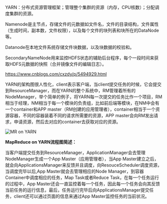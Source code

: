 
YARN：分布式资源管理框架；管理整个集群的资源（内存，CPU核数）；分配调度集群的资源。

Namenode是主节点，存储文件的元数据如文件名，文件的目录结构，文件属性（生成时间，副本数，文件权限），以及每个文件的块列表和块所在的DataNode等。

Datanode在本地文件系统存储文件块数据，以及块数据的校验和。

SecondaryNameNode用来监控HDFS状态的辅助后台程序，每个一段时间来获取HDFS元数据的快照（合并镜像文件的编辑日志）。

https://www.cnblogs.com/cxzdy/p/5494929.html

YARN的架构图很人性化，client表示客户端，当client提交任务的时候，它会提交到ResourceManager，而在YARN的整个系统中，RM管理着所有的NodeManager，举个简单的例子，将YARN每一次提交的任务比作一个项目，RM相当于经理，NM相当于每一个模块的负责组，比如前后端等模块，在NM中会有一个container和APP master（RM创建的应用管理者），container相当于一个资源容器，不同的容器装着不同的请求所需要的资源，APP master会向RM发出请求，申请资源，然后去对应的container去获取对应的资源。

![MR on YARN](https://github.com/ljcan/jqBlogs/blob/master/Hadoop/MR%20on%20YARN.png)

**MapReduce on YARN流程图简述：**

当客户端提交任务到ResourceManager，ApplicationManager会去管理NodeManager生成一个App Master（应用管理者），当App Master建立之后，就会向ApplicationsManager来反馈并且调度，向ResouceScheduler调度资源，当调度完毕以后,App Master就会去管理相应的Node Manager，到容器Container中调度相应的任务，Map Task或者Reduce Task，在每一个任务运行的过程中，App Master还会一直监控着每一个任务，因此每一个任务会向其反馈当前任务的运行信息，最后，任务运行完毕后向ApplicationsManager提交任务，client还可以通过页面的信息来通过App Master监控任务的当前状况。



